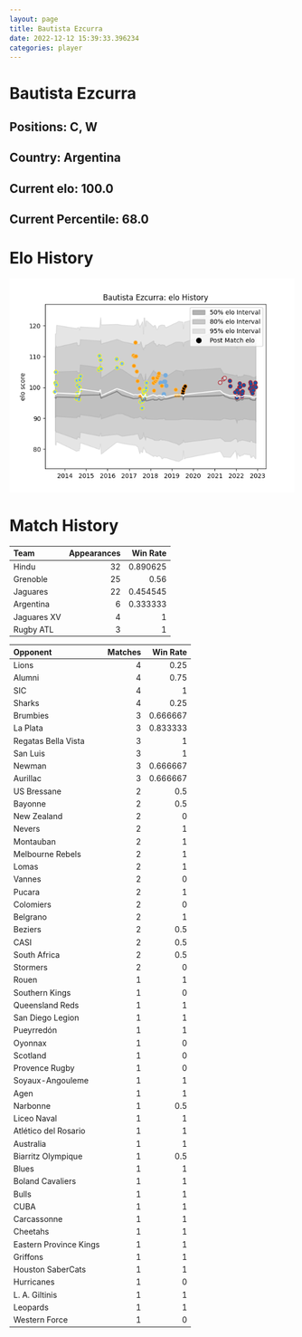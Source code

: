 ```yaml
---  
layout: page  
title: Bautista Ezcurra  
date: 2022-12-12 15:39:33.396234  
categories: player  
---
```

# Bautista Ezcurra

## Positions: C, W

## Country: Argentina

## Current elo: 100.0

## Current Percentile: 68.0

# Elo History


![elo history](history_BautistaEzcurra.png)
# Match History


| Team        |   Appearances |   Win Rate |
|:------------|--------------:|-----------:|
| Hindu       |            32 |   0.890625 |
| Grenoble    |            25 |   0.56     |
| Jaguares    |            22 |   0.454545 |
| Argentina   |             6 |   0.333333 |
| Jaguares XV |             4 |   1        |
| Rugby ATL   |             3 |   1        |

| Opponent               |   Matches |   Win Rate |
|:-----------------------|----------:|-----------:|
| Lions                  |         4 |   0.25     |
| Alumni                 |         4 |   0.75     |
| SIC                    |         4 |   1        |
| Sharks                 |         4 |   0.25     |
| Brumbies               |         3 |   0.666667 |
| La Plata               |         3 |   0.833333 |
| Regatas Bella Vista    |         3 |   1        |
| San Luis               |         3 |   1        |
| Newman                 |         3 |   0.666667 |
| Aurillac               |         3 |   0.666667 |
| US Bressane            |         2 |   0.5      |
| Bayonne                |         2 |   0.5      |
| New Zealand            |         2 |   0        |
| Nevers                 |         2 |   1        |
| Montauban              |         2 |   1        |
| Melbourne Rebels       |         2 |   1        |
| Lomas                  |         2 |   1        |
| Vannes                 |         2 |   0        |
| Pucara                 |         2 |   1        |
| Colomiers              |         2 |   0        |
| Belgrano               |         2 |   1        |
| Beziers                |         2 |   0.5      |
| CASI                   |         2 |   0.5      |
| South Africa           |         2 |   0.5      |
| Stormers               |         2 |   0        |
| Rouen                  |         1 |   1        |
| Southern Kings         |         1 |   0        |
| Queensland Reds        |         1 |   1        |
| San Diego Legion       |         1 |   1        |
| Pueyrredón             |         1 |   1        |
| Oyonnax                |         1 |   0        |
| Scotland               |         1 |   0        |
| Provence Rugby         |         1 |   0        |
| Soyaux-Angouleme       |         1 |   1        |
| Agen                   |         1 |   1        |
| Narbonne               |         1 |   0.5      |
| Liceo Naval            |         1 |   1        |
| Atlético del Rosario   |         1 |   1        |
| Australia              |         1 |   1        |
| Biarritz Olympique     |         1 |   0.5      |
| Blues                  |         1 |   1        |
| Boland Cavaliers       |         1 |   1        |
| Bulls                  |         1 |   1        |
| CUBA                   |         1 |   1        |
| Carcassonne            |         1 |   1        |
| Cheetahs               |         1 |   1        |
| Eastern Province Kings |         1 |   1        |
| Griffons               |         1 |   1        |
| Houston SaberCats      |         1 |   1        |
| Hurricanes             |         1 |   0        |
| L. A. Giltinis         |         1 |   1        |
| Leopards               |         1 |   1        |
| Western Force          |         1 |   0        |